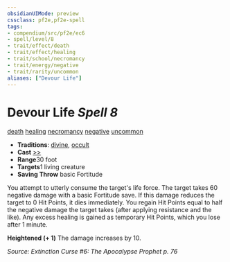 ```yaml
---
obsidianUIMode: preview
cssclass: pf2e,pf2e-spell
tags:
- compendium/src/pf2e/ec6
- spell/level/8
- trait/effect/death
- trait/effect/healing
- trait/school/necromancy
- trait/energy/negative
- trait/rarity/uncommon
aliases: ["Devour Life"]
---
```

# Devour Life *Spell 8*   
[death](death.md)  [healing](healing.md)  [necromancy](necromancy.md)  [negative](negative.md)  [uncommon](uncommon.md)  

- **Traditions**: [divine](divine.md), [occult](occult.md)
- **Cast** [>>](chapter-9-playing-the-game.md#Actions "Two-Action") 
- **Range**30 foot
- **Targets**1 living creature
- **Saving Throw**  basic Fortitude

You attempt to utterly consume the target's life force. The target takes 60 negative damage with a basic Fortitude save. If this damage reduces the target to 0 Hit Points, it dies immediately. You regain Hit Points equal to half the negative damage the target takes (after applying resistance and the like). Any excess healing is gained as temporary Hit Points, which you lose after 1 minute.

**Heightened (+ 1)** The damage increases by 10.

*Source: Extinction Curse #6: The Apocalypse Prophet p. 76*